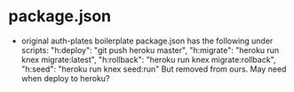 # package.json
- original auth-plates boilerplate package.json has the following under scripts:
    "h:deploy": "git push heroku master",
    "h:migrate": "heroku run knex migrate:latest",
    "h:rollback": "heroku run knex migrate:rollback",
    "h:seed": "heroku run knex seed:run"
  But removed from ours. May need when deploy to heroku?